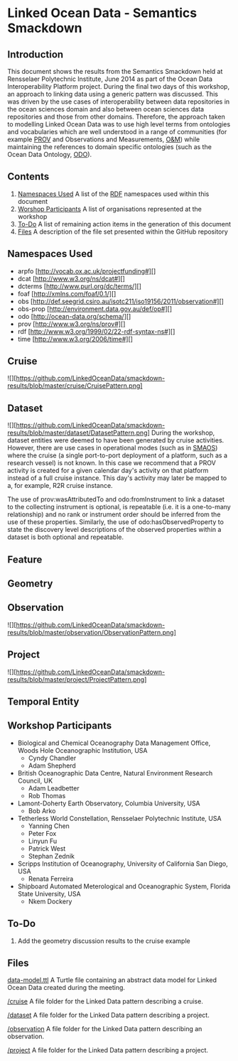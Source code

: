 Linked Ocean Data - Semantics Smackdown
=======================================

Introduction
------------

This document shows the results from the Semantics Smackdown held at 
Rensselaer Polytechnic Institute, June 2014 as part of the Ocean Data 
Interoperability Platform project. During the final two days of this 
workshop, an approach to linking data using a generic pattern was discussed. 
This was driven by the use cases of interoperability between data 
repositories in the ocean sciences domain and also between ocean sciences data 
repositories and those from other domains. Therefore, the approach taken to 
modelling Linked Ocean Data was to use high level terms from ontologies and 
vocabularies which are well understood in a range of communities (for example 
[PROV][prov] and Observations and Measurements, [O&M][om]) while maintaining the 
references to domain specific ontologies (such as the Ocean Data Ontology, 
[ODO][odo]). 

Contents
--------

1. [Namespaces Used][] A list of the [RDF][rdf] namespaces used within 
this document
2. [Worshop Participants][] A list of organisations represented at the 
workshop
3. [To-Do][] A list of remaining action items in the generation of this 
document
4. [Files][] A description of the file set presented within the GitHub 
repository

Namespaces Used
---------------
+ arpfo [http://vocab.ox.ac.uk/projectfunding#][]
+ dcat [http://www.w3.org/ns/dcat#][]
+ dcterms [http://www.purl.org/dc/terms/][]
+ foaf [http://xmlns.com/foaf/0.1/][]
+ obs [http://def.seegrid.csiro.au/isotc211/iso19156/2011/observation#][]
+ obs-prop [http://environment.data.gov.au/def/op#][]
+ odo [http://ocean-data.org/schema/][]
+ prov [http://www.w3.org/ns/prov#][]
+ rdf [http://www.w3.org/1999/02/22-rdf-syntax-ns#][]
+ time [http://www.w3.org/2006/time#][]

Cruise
------
![][https://github.com/LinkedOceanData/smackdown-results/blob/master/cruise/CruisePattern.png]

Dataset
-------
![][https://github.com/LinkedOceanData/smackdown-results/blob/master/dataset/DatasetPattern.png]
During the workshop, dataset entities were deemed to have been generated by
cruise activities. However, there are use cases in operational modes (such
as in [SMAOS][samos]) where the cruise (a single port-to-port deployment of 
a platform, such as a research vessel) is not known. In this case we 
recommend that a PROV activity is created for a given calendar day's activity
on that platform instead of a full cruise instance. This day's activity may
later be mapped to a, for example, R2R cruise instance.

The use of prov:wasAttributedTo and odo:fromInstrument to link a dataset to 
the collecting instrument is optional, is repeatable (i.e. it is a one-to-many
relationship) and no rank or instrument order should be inferred from the use
of these properties. Similarly, the use of odo:hasObservedProperty to state 
the discovery level descriptions of the observed properties within a dataset is
both optional and repeatable.

Feature
-------

Geometry
--------

Observation
-----------
![][https://github.com/LinkedOceanData/smackdown-results/blob/master/observation/ObservationPattern.png]

Project
-------
![][https://github.com/LinkedOceanData/smackdown-results/blob/master/project/ProjectPattern.png]

Temporal Entity
---------------

Workshop Participants
---------------------
+ Biological and Chemical Oceanography Data Management Office, Woods Hole 
Oceanographic Institution, USA
  - Cyndy Chandler
  - Adam Shepherd
+ British Oceanographic Data Centre, Natural Environment Research Council, UK
  - Adam Leadbetter
  - Rob Thomas
+ Lamont-Doherty Earth Observatory, Columbia University, USA
  - Bob Arko
+ Tetherless World Constellation, Rensselaer Polytechnic Institute, USA
  - Yanning Chen
  - Peter Fox
  - Linyun Fu
  - Patrick West
  - Stephan Zednik
+ Scripps Institution of Oceanography, University of California San Diego, USA
  - Renata Ferreira
+ Shipboard Automated Meterological and Oceanographic System, 
Florida State University, USA
  - Nkem Dockery

To-Do
-----
1. Add the geometry discussion results to the cruise example

Files
-----
[data-model.ttl][] A Turtle file containing an abstract data model for Linked 
Ocean Data created during the meeting.

[/cruise][] A file folder for the Linked Data pattern describing a cruise.

[/dataset][] A file folder for the Linked Data pattern describing a project.

[/observation][] A file folder for the Linked Data pattern describing an observation.

[/project][] A file folder for the Linked Data pattern describing a project.

[//]: # (Reference link declarations)
[/cruise]: https://github.com/LinkedOceanData/smackdown-results/tree/master/cruise
[/dataset]: https://github.com/LinkedOceanData/smackdown-results/tree/master/dataset
[/observation]: https://github.com/LinkedOceanData/smackdown-results/tree/master/observation
[/project]: https://github.com/LinkedOceanData/smackdown-results/tree/master/project
[data-model.ttl]: https://github.com/LinkedOceanData/smackdown-results/blob/master/data_model.ttl
[Files]: #files
[http://def.seegrid.csiro.au/isotc211/iso19156/2011/observation#]: http://def.seegrid.csiro.au/isotc211/iso19156/2011/observation#
[http://environment.data.gov.au/def/op#]: http://environment.data.gov.au/def/op#
[http://ocean-data.org/schema/]: http://ocean-data.org/schema/
[http://www.purl.org/dc/terms/]: http://www.purl.org/dc/terms/
[http://vocab.ox.ac.uk/projectfunding#]: http://vocab.ox.ac.uk/projectfunding#
[http://www.w3.org/1999/02/22-rdf-syntax-ns#]: http://www.w3.org/1999/02/22-rdf-syntax-ns#
[http://www.w3.org/2006/time#]: http://www.w3.org/2006/time#
[http://www.w3.org/ns/dcat#]: http://www.w3.org/ns/dcat#
[http://www.w3.org/ns/prov#]: http://www.w3.org/ns/prov#
[http://xmlns.com/foaf/0.1/]: http://xmlns.com/foaf/0.1/
[Namespaces Used]: #namespaces-used
[odo]: http://www.ocean-data.org/
[om]: http://www.opengeospatial.org/standards/om
[prov]: http://www.w3.org/TR/2013/NOTE-prov-overview-20130430/
[rdf]: http://www.w3.org/RDF/
[samos]: http://samos.coaps.fsu.edu/html/
[To-Do]: #to-do
[Worshop Participants]: #workshop-participants